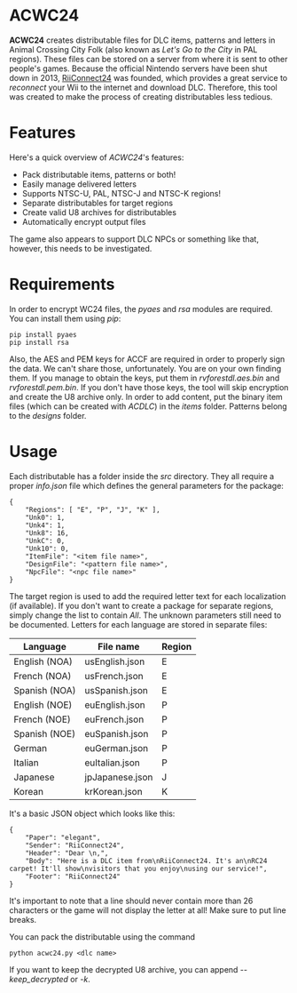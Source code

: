 # ACWC24
**ACWC24** creates distributable files for DLC items, patterns and letters in Animal Crossing City Folk (also known as *Let's Go to the City* in PAL regions). These files can be stored on a server from where it is sent to other people's games. Because the official Nintendo servers have been shut down in 2013, [RiiConnect24](https://rc24.xyz/) was founded, which provides a great service to *reconnect* your Wii to the internet and download DLC. Therefore, this tool was created to make the process of creating distributables less tedious.

# Features
Here's a quick overview of *ACWC24*'s features:
 - Pack distributable items, patterns or both!
 - Easily manage delivered letters
 - Supports NTSC-U, PAL, NTSC-J and NTSC-K regions!
 - Separate distributables for target regions
 - Create valid U8 archives for distributables
 - Automatically encrypt output files

The game also appears to support DLC NPCs or something like that, however, this needs to be investigated.

# Requirements
In order to encrypt WC24 files, the *pyaes* and *rsa* modules are required. You can install them using *pip*:

    pip install pyaes
    pip install rsa
Also, the AES and PEM keys for ACCF are required in order to properly sign the data. We can't share those, unfortunately. You are on your own finding them. If you manage to obtain the keys, put them in *rvforestdl.aes.bin* and *rvforestdl.pem.bin*.
If you don't have those keys, the tool will skip encryption and create the U8 archive only.
In order to add content, put the binary item files (which can be created with *ACDLC*) in the *items* folder. Patterns belong to the *designs* folder.

# Usage
Each distributable has a folder inside the *src* directory. They all require a proper *info.json* file which defines the general parameters for the package:

    {
	    "Regions": [ "E", "P", "J", "K" ],
	    "Unk0": 1,
	    "Unk4": 1,
	    "Unk8": 16,
	    "UnkC": 0,
	    "Unk10": 0,
	    "ItemFile": "<item file name>",
	    "DesignFile": "<pattern file name>",
	    "NpcFile": "<npc file name>"
	}

The target region is used to add the required letter text for each localization (if available). If you don't want to create a package for separate regions, simply change the list to contain *All*. The unknown parameters still need to be documented.
Letters for each language are stored in separate files:

| Language | File name | Region |
|--|--|--|
| English (NOA) | usEnglish.json | E |
| French (NOA) | usFrench.json | E |
| Spanish (NOA) | usSpanish.json | E |
| English (NOE) | euEnglish.json | P |
| French (NOE) | euFrench.json | P |
| Spanish (NOE) | euSpanish.json | P |
| German | euGerman.json | P |
| Italian | euItalian.json | P |
| Japanese | jpJapanese.json | J |
| Korean | krKorean.json | K |

It's a basic JSON object which looks like this:

    {
	    "Paper": "elegant",
	    "Sender": "RiiConnect24",
	    "Header": "Dear \n,",
	    "Body": "Here is a DLC item from\nRiiConnect24. It's an\nRC24 carpet! It'll show\nvisitors that you enjoy\nusing our service!",
	    "Footer": "RiiConnect24"
	}

It's important to note that a line should never contain more than 26 characters or the game will not display the letter at all! Make sure to put line breaks.

You can pack the distributable using the command

    python acwc24.py <dlc name>

If you want to keep the decrypted U8 archive, you can append *--keep_decrypted* or *-k*.